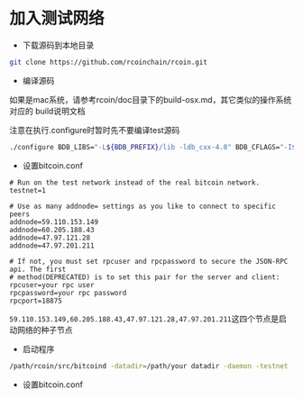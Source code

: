 # 加入测试网络

* 下载源码到本地目录
```bash
git clone https://github.com/rcoinchain/rcoin.git
```

* 编译源码

如果是mac系统，请参考rcoin/doc目录下的build-osx.md，其它类似的操作系统对应的
build说明文档

注意在执行.configure时暂时先不要编译test源码
```bash
./configure BDB_LIBS="-L${BDB_PREFIX}/lib -ldb_cxx-4.8" BDB_CFLAGS="-I${BDB_PREFIX}/include" --without-gui --disable-tests --disable-gui-tests --disable-bench
```

* 设置bitcoin.conf
```
# Run on the test network instead of the real bitcoin network.
testnet=1

# Use as many addnode= settings as you like to connect to specific peers
addnode=59.110.153.149
addnode=60.205.188.43
addnode=47.97.121.28
addnode=47.97.201.211

# If not, you must set rpcuser and rpcpassword to secure the JSON-RPC api. The first
# method(DEPRECATED) is to set this pair for the server and client:
rpcuser=your rpc user
rpcpassword=your rpc password
rpcport=18875
```
```59.110.153.149,60.205.188.43,47.97.121.28,47.97.201.211```这四个节点是启动网络的种子节点

* 启动程序
```bash
/path/rcoin/src/bitcoind -datadir=/path/your datadir -daemon -testnet
```
* 设置bitcoin.conf
